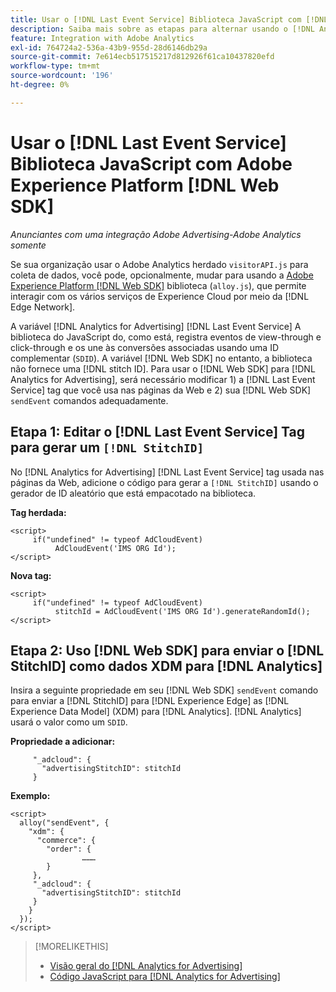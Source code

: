 ```yaml
---
title: Usar o [!DNL Last Event Service] Biblioteca JavaScript com [!DNL Web SDK]
description: Saiba mais sobre as etapas para alternar usando o [!DNL Analytics] [!DNL visitorAPI] para a [!DNL Experience Platform] [!DNL Web SDK] biblioteca para seu [!DNL Analytics for Advertising] execução.
feature: Integration with Adobe Analytics
exl-id: 764724a2-536a-43b9-955d-28d6146db29a
source-git-commit: 7e614ecb517515217d812926f61ca10437820efd
workflow-type: tm+mt
source-wordcount: '196'
ht-degree: 0%

---
```


# Usar o [!DNL Last Event Service] Biblioteca JavaScript com Adobe Experience Platform [!DNL Web SDK]

*Anunciantes com uma integração Adobe Advertising-Adobe Analytics somente*

Se sua organização usar o Adobe Analytics herdado `visitorAPI.js` para coleta de dados, você pode, opcionalmente, mudar para usando a [Adobe Experience Platform [!DNL Web SDK]](https://experienceleague.adobe.com/docs/experience-platform/edge/home.html) biblioteca (`alloy.js`), que permite interagir com os vários serviços de Experience Cloud por meio da [!DNL Edge Network].

A variável [!DNL Analytics for Advertising] [!DNL Last Event Service] A biblioteca do JavaScript do, como está, registra eventos de view-through e click-through e os une às conversões associadas usando uma ID complementar (`SDID`). A variável [!DNL Web SDK] no entanto, a biblioteca não fornece uma [!DNL stitch ID]. Para usar o [!DNL Web SDK] para [!DNL Analytics for Advertising], será necessário modificar 1) a [!DNL Last Event Service] tag que você usa nas páginas da Web e 2) sua [!DNL Web SDK] `sendEvent` comandos adequadamente.

## Etapa 1: Editar o [!DNL Last Event Service] Tag para gerar um `[!DNL StitchID]`

No [!DNL Analytics for Advertising] [!DNL Last Event Service] tag usada nas páginas da Web, adicione o código para gerar a `[!DNL StitchID]` usando o gerador de ID aleatório que está empacotado na biblioteca.

**Tag herdada:**

```
<script>
     if("undefined" != typeof AdCloudEvent) 
          AdCloudEvent('IMS ORG Id');
</script>
```

**Nova tag:**

```
<script>
     if("undefined" != typeof AdCloudEvent) 
          stitchId = AdCloudEvent('IMS ORG Id').generateRandomId();
</script>
```

## Etapa 2: Uso [!DNL Web SDK] para enviar o [!DNL StitchID] como dados XDM para [!DNL Analytics]

Insira a seguinte propriedade em seu [!DNL Web SDK] `sendEvent` comando para enviar a [!DNL StitchID] para [!DNL Experience Edge] as [!DNL Experience Data Model] (XDM) para [!DNL Analytics].<!-- The library will send the StitchID to [!DNL Experience Edge] as `[_adcloud.advertisingStitchID](https://github.com/adobe/xdm/blob/master/docs/reference/adobe/experience/adcloud/stitch.schema.md)`. --> [!DNL Analytics] usará o valor como um `SDID`.

**Propriedade a adicionar:**

```
     "_adcloud": {
       "advertisingStitchID": stitchId
     }
```

**Exemplo:**

```
<script>
  alloy("sendEvent", {
    "xdm": {
      "commerce": {
        "order": {
                ………
        }
     },
     "_adcloud": {
       "advertisingStitchID": stitchId
     }
    }
  });
</script>
```

>[!MORELIKETHIS]
>
>* [Visão geral do [!DNL Analytics for Advertising]](overview.md)
>* [Código JavaScript para [!DNL Analytics for Advertising]](/help/integrations/analytics/javascript.md)


